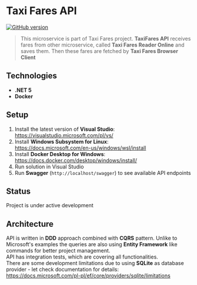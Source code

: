 # Taxi Fares API
[![GitHub version](https://img.shields.io/badge/version-1.0.0-green.svg)](https://github.com/stpdeveloping/TaxiFares.API)
> This microservice is part of Taxi Fares project. **TaxiFares API** receives fares from other microservice, called **Taxi Fares Reader Online** and saves them. Then these fares are fetched by **Taxi Fares Browser Client**

## Technologies
* **.NET 5**
* **Docker**

## Setup
1. Install the latest version of **Visual Studio**: <br/>https://visualstudio.microsoft.com/pl/vs/
2. Install **Windows Subsystem for Linux**: <br/>https://docs.microsoft.com/en-us/windows/wsl/install
3. Install **Docker Desktop for Windows**: <br/>https://docs.docker.com/desktop/windows/install/
1. Run solution in Visual Studio
2. Run **Swagger** (`http://localhost/swagger`) to see available API endpoints

## Status
Project is under active development

## Architecture
API is written in **DDD** approach combined with **CQRS** pattern. Unlike to Microsoft's examples the queries are also using **Entity Framework** like commands for better project management. <br/>API has integration tests, which are covering all functionalities. <br/>There are some development limitations due to using **SQLite** as database provider - let check documentation for details: <br/>https://docs.microsoft.com/pl-pl/ef/core/providers/sqlite/limitations

